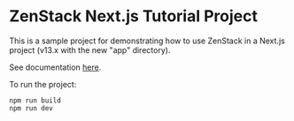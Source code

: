 # ZenStack Next.js Tutorial Project

This is a sample project for demonstrating how to use ZenStack in a Next.js project (v13.x with the new "app" directory).

See documentation [here](https://zenstack.dev/docs/get-started/nextjs).

To run the project:

```
npm run build
npm run dev
```
